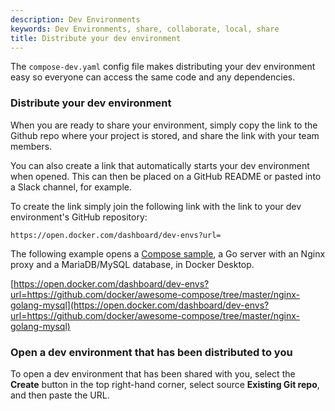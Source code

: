 ```yaml
---
description: Dev Environments
keywords: Dev Environments, share, collaborate, local, share
title: Distribute your dev environment
---
```


The `compose-dev.yaml` config file makes distributing your dev environment easy so everyone can access the same code and any dependencies.

### Distribute your dev environment

When you are ready to share your environment, simply copy the link to the Github repo where your project is stored, and share the link with your team members. 

You can also create a link that automatically starts your dev environment when opened. This can then be placed on a GitHub README or pasted into a Slack channel, for example. 

To create the link simply join the following link with the link to your dev environment's GitHub repository:

`https://open.docker.com/dashboard/dev-envs?url=`

The following example opens a [Compose sample](https://github.com/docker/awesome-compose/tree/master/nginx-golang-mysql), a Go server with an Nginx proxy and a MariaDB/MySQL database, in Docker Desktop.

[https://open.docker.com/dashboard/dev-envs?url=https://github.com/docker/awesome-compose/tree/master/nginx-golang-mysql](https://open.docker.com/dashboard/dev-envs?url=https://github.com/docker/awesome-compose/tree/master/nginx-golang-mysql)

### Open a dev environment that has been distributed to you

To open a dev environment that has been shared with you, select the **Create** button in the top right-hand corner, select source **Existing Git repo**, and then paste the URL.

